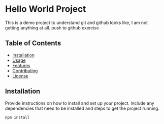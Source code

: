 # Hello World Project

This is a demo project to understand git and github
looks like, I am not getting anything at all.
push to github exercise

## Table of Contents

- [Installation](#installation)
- [Usage](#usage)
- [Features](#features)
- [Contributing](#contributing)
- [License](#license)

## Installation

Provide instructions on how to install and set up your project. Include any dependencies that need to be installed and steps to get the project running.

```bash
npm install
